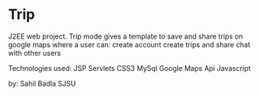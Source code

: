Trip
====
J2EE web project. Trip mode gives a template to save and share trips on google maps where a user can:
create account
create trips and share
chat with other users

Technologies used:
JSP
Servlets
CSS3
MySql
Google Maps Api
Javascript


by: Sahil Badla
     SJSU
